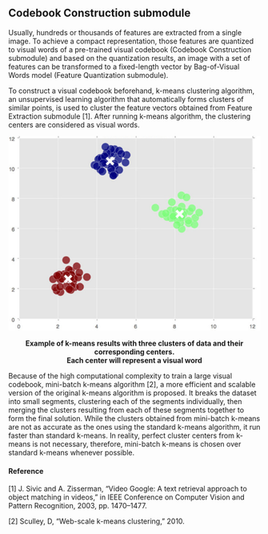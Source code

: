 ## Codebook Construction submodule
Usually, hundreds or thousands of features are extracted from a single image. To achieve a compact representation, those features are quantized to visual words of a pre-trained visual codebook (Codebook Construction submodule)  and based on the quantization results, an image with a set of features can be transformed to a fixed-length vector by Bag-of-Visual Words model (Feature Quantization submodule).

To construct a visual codebook beforehand, k-means clustering algorithm, an unsupervised learning algorithm that automatically forms clusters of similar points, is used to cluster the feature vectors obtained from Feature Extraction submodule [1]. After running k-means algorithm, the clustering centers are considered as visual words.
<p align="center">
    <img src="https://github.com/khanhducle/khanhducle.github.io/blob/master/images/k_means.png">
</p>
<p align="center">
    <b> Example of k-means results with three clusters of data and their corresponding centers.<br/><b>Each center will represent a visual word</b></b>
</p>

Because of the high computational complexity to train a large visual codebook, mini-batch k-means algorithm [2], a more efficient and scalable version of the original k-means algorithm is proposed. It breaks the dataset into small segments, clustering each of the segments individually, then merging the clusters resulting from each of these segments together to form the final solution. 
While the clusters obtained from mini-batch k-means are not as accurate as the ones using the standard k-means algorithm, it run faster than standard k-means. In reality, perfect cluster centers from k-means is not necessary,  therefore, mini-batch k-means is chosen over standard k-means whenever possible.


#### Reference
[1] J. Sivic and A. Zisserman, “Video Google: A text retrieval approach to object matching in videos,” in IEEE Conference on
Computer Vision and Pattern Recognition, 2003, pp. 1470–1477.

[2] Sculley, D, “Web-scale k-means clustering,” 2010.

